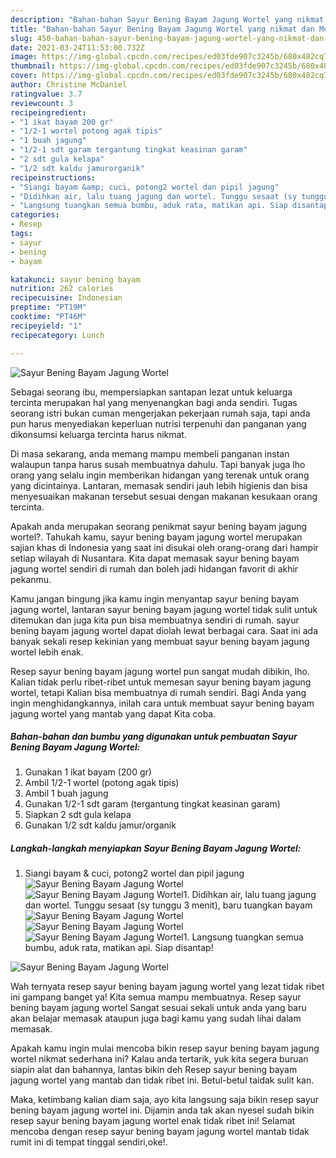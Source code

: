 ```yaml
---
description: "Bahan-bahan Sayur Bening Bayam Jagung Wortel yang nikmat dan Mudah Dibuat"
title: "Bahan-bahan Sayur Bening Bayam Jagung Wortel yang nikmat dan Mudah Dibuat"
slug: 450-bahan-bahan-sayur-bening-bayam-jagung-wortel-yang-nikmat-dan-mudah-dibuat
date: 2021-03-24T11:53:00.732Z
image: https://img-global.cpcdn.com/recipes/ed03fde907c3245b/680x482cq70/sayur-bening-bayam-jagung-wortel-foto-resep-utama.jpg
thumbnail: https://img-global.cpcdn.com/recipes/ed03fde907c3245b/680x482cq70/sayur-bening-bayam-jagung-wortel-foto-resep-utama.jpg
cover: https://img-global.cpcdn.com/recipes/ed03fde907c3245b/680x482cq70/sayur-bening-bayam-jagung-wortel-foto-resep-utama.jpg
author: Christine McDaniel
ratingvalue: 3.7
reviewcount: 3
recipeingredient:
- "1 ikat bayam 200 gr"
- "1/2-1 wortel potong agak tipis"
- "1 buah jagung"
- "1/2-1 sdt garam tergantung tingkat keasinan garam"
- "2 sdt gula kelapa"
- "1/2 sdt kaldu jamurorganik"
recipeinstructions:
- "Siangi bayam &amp; cuci, potong2 wortel dan pipil jagung"
- "Didihkan air, lalu tuang jagung dan wortel. Tunggu sesaat (sy tunggu 3 menit), baru tuangkan bayam"
- "Langsung tuangkan semua bumbu, aduk rata, matikan api. Siap disantap!"
categories:
- Resep
tags:
- sayur
- bening
- bayam

katakunci: sayur bening bayam 
nutrition: 262 calories
recipecuisine: Indonesian
preptime: "PT19M"
cooktime: "PT46M"
recipeyield: "1"
recipecategory: Lunch

---
```



![Sayur Bening Bayam Jagung Wortel](https://img-global.cpcdn.com/recipes/ed03fde907c3245b/680x482cq70/sayur-bening-bayam-jagung-wortel-foto-resep-utama.jpg)

Sebagai seorang ibu, mempersiapkan santapan lezat untuk keluarga tercinta merupakan hal yang menyenangkan bagi anda sendiri. Tugas seorang istri bukan cuman mengerjakan pekerjaan rumah saja, tapi anda pun harus menyediakan keperluan nutrisi terpenuhi dan panganan yang dikonsumsi keluarga tercinta harus nikmat.

Di masa  sekarang, anda memang mampu membeli panganan instan walaupun tanpa harus susah membuatnya dahulu. Tapi banyak juga lho orang yang selalu ingin memberikan hidangan yang terenak untuk orang yang dicintainya. Lantaran, memasak sendiri jauh lebih higienis dan bisa menyesuaikan makanan tersebut sesuai dengan makanan kesukaan orang tercinta. 



Apakah anda merupakan seorang penikmat sayur bening bayam jagung wortel?. Tahukah kamu, sayur bening bayam jagung wortel merupakan sajian khas di Indonesia yang saat ini disukai oleh orang-orang dari hampir setiap wilayah di Nusantara. Kita dapat memasak sayur bening bayam jagung wortel sendiri di rumah dan boleh jadi hidangan favorit di akhir pekanmu.

Kamu jangan bingung jika kamu ingin menyantap sayur bening bayam jagung wortel, lantaran sayur bening bayam jagung wortel tidak sulit untuk ditemukan dan juga kita pun bisa membuatnya sendiri di rumah. sayur bening bayam jagung wortel dapat diolah lewat berbagai cara. Saat ini ada banyak sekali resep kekinian yang membuat sayur bening bayam jagung wortel lebih enak.

Resep sayur bening bayam jagung wortel pun sangat mudah dibikin, lho. Kalian tidak perlu ribet-ribet untuk memesan sayur bening bayam jagung wortel, tetapi Kalian bisa membuatnya di rumah sendiri. Bagi Anda yang ingin menghidangkannya, inilah cara untuk membuat sayur bening bayam jagung wortel yang mantab yang dapat Kita coba.

<!--inarticleads1-->

##### Bahan-bahan dan bumbu yang digunakan untuk pembuatan Sayur Bening Bayam Jagung Wortel:

1. Gunakan 1 ikat bayam (200 gr)
1. Ambil 1/2-1 wortel (potong agak tipis)
1. Ambil 1 buah jagung
1. Gunakan 1/2-1 sdt garam (tergantung tingkat keasinan garam)
1. Siapkan 2 sdt gula kelapa
1. Gunakan 1/2 sdt kaldu jamur/organik




<!--inarticleads2-->

##### Langkah-langkah menyiapkan Sayur Bening Bayam Jagung Wortel:

1. Siangi bayam &amp; cuci, potong2 wortel dan pipil jagung
<img src="https://img-global.cpcdn.com/steps/6746073bf534e0cc/160x128cq70/sayur-bening-bayam-jagung-wortel-langkah-memasak-1-foto.jpg" alt="Sayur Bening Bayam Jagung Wortel"><img src="https://img-global.cpcdn.com/steps/2f54272a8d1087c6/160x128cq70/sayur-bening-bayam-jagung-wortel-langkah-memasak-1-foto.jpg" alt="Sayur Bening Bayam Jagung Wortel">1. Didihkan air, lalu tuang jagung dan wortel. Tunggu sesaat (sy tunggu 3 menit), baru tuangkan bayam
<img src="https://img-global.cpcdn.com/steps/82ef10597b11a007/160x128cq70/sayur-bening-bayam-jagung-wortel-langkah-memasak-2-foto.jpg" alt="Sayur Bening Bayam Jagung Wortel"><img src="https://img-global.cpcdn.com/steps/826e2aedec95f29c/160x128cq70/sayur-bening-bayam-jagung-wortel-langkah-memasak-2-foto.jpg" alt="Sayur Bening Bayam Jagung Wortel"><img src="https://img-global.cpcdn.com/steps/cddd361e6f68365d/160x128cq70/sayur-bening-bayam-jagung-wortel-langkah-memasak-2-foto.jpg" alt="Sayur Bening Bayam Jagung Wortel">1. Langsung tuangkan semua bumbu, aduk rata, matikan api. Siap disantap!
<img src="https://img-global.cpcdn.com/steps/78078eafa0d72b0e/160x128cq70/sayur-bening-bayam-jagung-wortel-langkah-memasak-3-foto.jpg" alt="Sayur Bening Bayam Jagung Wortel">



Wah ternyata resep sayur bening bayam jagung wortel yang lezat tidak ribet ini gampang banget ya! Kita semua mampu membuatnya. Resep sayur bening bayam jagung wortel Sangat sesuai sekali untuk anda yang baru akan belajar memasak ataupun juga bagi kamu yang sudah lihai dalam memasak.

Apakah kamu ingin mulai mencoba bikin resep sayur bening bayam jagung wortel nikmat sederhana ini? Kalau anda tertarik, yuk kita segera buruan siapin alat dan bahannya, lantas bikin deh Resep sayur bening bayam jagung wortel yang mantab dan tidak ribet ini. Betul-betul taidak sulit kan. 

Maka, ketimbang kalian diam saja, ayo kita langsung saja bikin resep sayur bening bayam jagung wortel ini. Dijamin anda tak akan nyesel sudah bikin resep sayur bening bayam jagung wortel enak tidak ribet ini! Selamat mencoba dengan resep sayur bening bayam jagung wortel mantab tidak rumit ini di tempat tinggal sendiri,oke!.

